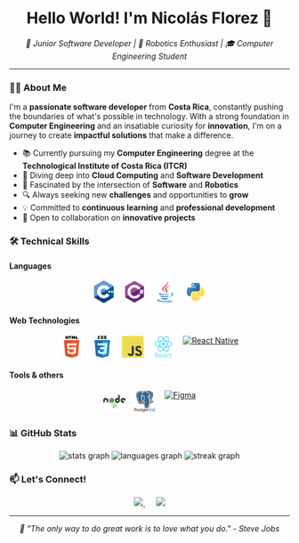 <h1 align="center">Hello World! I'm Nicolás Florez 👋</h1>

<p align="center">
  <em>🚀 Junior Software Developer | 🤖 Robotics Enthusiast | 🎓 Computer Engineering Student</em>
</p>

---

### 👨‍💻 About Me

I'm a **passionate software developer** from **Costa Rica**, constantly pushing the boundaries of what's possible in technology. With a strong foundation in **Computer Engineering** and an insatiable curiosity for **innovation**, I'm on a journey to create **impactful solutions** that make a difference.

- 📚 Currently pursuing my **Computer Engineering** degree at the **Technological Institute of Costa Rica (ITCR)**
- 🌱 Diving deep into **Cloud Computing** and **Software Development**
- 🤖 Fascinated by the intersection of **Software** and **Robotics**
- 🔍 Always seeking new **challenges** and opportunities to **grow**
- 💡 Committed to **continuous learning** and **professional development**
- 🤝 Open to collaboration on **innovative projects**

### 🛠️ Technical Skills

<p align="center">
  <h4>Languages</h4>
  <div style="display: flex; flex-wrap: wrap; justify-content: center; gap: 15px;">
    <a href="https://www.w3schools.com/cpp/" target="_blank" rel="noreferrer">
      <img src="https://raw.githubusercontent.com/devicons/devicon/master/icons/cplusplus/cplusplus-original.svg" alt="C++" width="40" height="40"/>
    </a>
    <a href="https://www.w3schools.com/cs/" target="_blank" rel="noreferrer">
      <img src="https://raw.githubusercontent.com/devicons/devicon/master/icons/csharp/csharp-original.svg" alt="C#" width="40" height="40"/>
    </a>
    <a href="https://www.java.com" target="_blank" rel="noreferrer">
      <img src="https://raw.githubusercontent.com/devicons/devicon/master/icons/java/java-original.svg" alt="Java" width="40" height="40"/>
    </a>
    <a href="https://www.python.org" target="_blank" rel="noreferrer">
      <img src="https://raw.githubusercontent.com/devicons/devicon/master/icons/python/python-original.svg" alt="Python" width="40" height="40"/>
    </a>
  </div>

  <h4>Web Technologies</h4>
  <div style="display: flex; flex-wrap: wrap; justify-content: center; gap: 15px;">
    <a href="https://www.w3.org/html/" target="_blank" rel="noreferrer">
      <img src="https://raw.githubusercontent.com/devicons/devicon/master/icons/html5/html5-original-wordmark.svg" alt="HTML5" width="40" height="40"/>
    </a>
    <a href="https://www.w3schools.com/css/" target="_blank" rel="noreferrer">
      <img src="https://raw.githubusercontent.com/devicons/devicon/master/icons/css3/css3-original-wordmark.svg" alt="CSS3" width="40" height="40"/>
    </a>
    <a href="https://developer.mozilla.org/en-US/docs/Web/JavaScript" target="_blank" rel="noreferrer">
      <img src="https://raw.githubusercontent.com/devicons/devicon/master/icons/javascript/javascript-original.svg" alt="JavaScript" width="40" height="40"/>
    </a>
    <a href="https://reactjs.org/" target="_blank" rel="noreferrer">
      <img src="https://raw.githubusercontent.com/devicons/devicon/master/icons/react/react-original-wordmark.svg" alt="React" width="40" height="40"/>
    </a>
    <a href="https://reactnative.dev/" target="_blank" rel="noreferrer">
      <img src="https://reactnative.dev/img/header_logo.svg" alt="React Native" width="40" height="40"/>
    </a>
  </div>

  <h4>Tools & others</h4>
  <div style="display: flex; flex-wrap: wrap; justify-content: center; gap: 15px;">
    <a href="https://nodejs.org" target="_blank" rel="noreferrer">
      <img src="https://raw.githubusercontent.com/devicons/devicon/master/icons/nodejs/nodejs-original-wordmark.svg" alt="Node.js" width="40" height="40"/>
    </a>
    <a href="https://www.postgresql.org" target="_blank" rel="noreferrer">
      <img src="https://raw.githubusercontent.com/devicons/devicon/master/icons/postgresql/postgresql-original-wordmark.svg" alt="PostgreSQL" width="40" height="40"/>
    </a>
    <a href="https://www.figma.com/" target="_blank" rel="noreferrer">
      <img src="https://www.vectorlogo.zone/logos/figma/figma-icon.svg" alt="Figma" width="40" height="40"/>
    </a>
  </div>
</p>

### 📊 GitHub Stats
<div align="center">
  <img src="https://github-readme-stats.vercel.app/api?username=NicoFJ09&hide_title=false&hide_rank=false&show_icons=true&include_all_commits=true&count_private=true&disable_animations=false&theme=merko&locale=en&hide_border=false" height="150" alt="stats graph"  />
  <img src="https://github-readme-stats.vercel.app/api/top-langs?username=NicoFJ09&locale=en&hide_title=false&layout=compact&card_width=320&langs_count=5&theme=merko&hide_border=false" height="150" alt="languages graph"  />
  <img src="https://streak-stats.demolab.com?user=NicoFJ09&locale=en&mode=daily&theme=merko&hide_border=false&border_radius=5" height="150" alt="streak graph"  />
</div>

### 📫 Let's Connect!

<p align="center">
  <a href="mailto:florezjnicolas@gmail.com">
    <img src="https://img.shields.io/badge/Gmail-%23EA4335.svg?style=for-the-badge&logo=gmail&logoColor=white"/>
  </a>
  &nbsp;&nbsp;&nbsp;&nbsp;
  <a href="https://discord.com/users/nicof0906" target="_blank">
    <img src="https://img.shields.io/badge/Discord-%235865F2.svg?style=for-the-badge&logo=discord&logoColor=white"/>
  </a>
</p>

---

<p align="center">
  <em>🌟 "The only way to do great work is to love what you do." - Steve Jobs</em>
</p>
